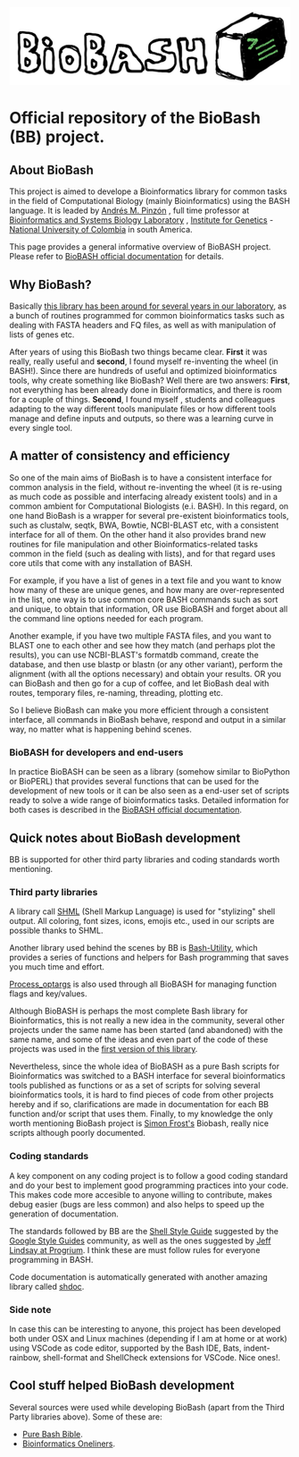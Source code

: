 ![](web/biobash_logo.png) 

# Official repository of the BioBash (BB) project.

## About BioBash
This project is aimed to develope a Bioinformatics library for common tasks in the field of Computational Biology (mainly Bioinformatics) using the BASH language.
It is leaded by [Andrés M. Pinzón](https://www.researchgate.net/profile/Andres-Pinzon-13/research) , full time professor at [Bioinformatics and Systems Biology Laboratory](https://gibbslab.github.io/) , [Institute for Genetics](https://genetica.unal.edu.co/)  - [National University of Colombia](http://unal.edu.co/)  in south America. 

This page provides a general informative overview of BioBASH project. Please refer to [BioBASH official documentation](https://github.com/ampinzonv/BB2/wiki) for details.

## Why BioBash?
Basically [this library has been around for several years in our laboratory](https://github.com/gibbslab/biobash), as a bunch of routines programmed for common bioinformatics tasks such as dealing with FASTA headers and FQ files, as well as with manipulation of lists of genes etc.

After years of using this BioBash two things became clear. **First** it was really, really useful and **second**, I found myself re-inventing the wheel  (in BASH!).
Since there are hundreds of useful and optimized bioinformatics tools, why create something like BioBash? Well there are two answers: **First**, not everything has been already done in Bioinformatics, and there is room for a couple of things. **Second**, I found myself , students and  colleagues adapting to the way different tools manipulate files or how different tools manage and define inputs and outputs, so there was a learning curve in every single tool.

## A matter of consistency and efficiency
So one of the main aims of BioBash is to have a consistent interface for common analysis in the field, without re-inventing the wheel (it is re-using as much code as possible and interfacing already existent tools) and in a common ambient for Computational Biologists (e.i. BASH). 
In this regard, on one hand BioBash is a wrapper for several pre-existent bioinformatics tools, such as clustalw, seqtk, BWA, Bowtie, NCBI-BLAST etc, with a consistent interface for all of them. On the other hand it also provides brand new routines for file manipulation and other Bioinformatics-related tasks common in the field (such as dealing with lists), and for that regard uses core utils that come with any installation of BASH.

For example, if you have a list of genes in a text file and you want to know how many of these are unique genes, and how many are over-represented in the list, one way is to use common core BASH commands such as sort and unique, to obtain that information, OR use BioBASH and forget about all the command line options needed for each program.

Another example, if you have two multiple  FASTA files, and you want to BLAST one to each other and see how they match (and perhaps plot the results), you can use NCBI-BLAST's formatdb command, create the database, and then use blastp or blastn (or any other variant), perform the alignment (with all the options necessary) and obtain your results. OR you can BioBash and then go for a cup of coffee, and let BioBash deal with routes, temporary files, re-naming, threading, plotting  etc.

So I believe BioBash can make you more efficient through a consistent interface, all commands in BioBash behave, respond and output  in a similar way, no matter what is happening behind scenes.

### BioBASH for developers and end-users
In practice BioBASH can be seen as a library (somehow similar to BioPython or BioPERL) that provides several functions that can be used for the development of new tools or it can be also seen as a end-user set of scripts ready to solve a wide range of bioinformatics tasks. 
Detailed information for both cases is described in the [BioBASH official documentation](https://github.com/ampinzonv/BB2/wiki).

## Quick notes about BioBash development
BB is supported for  other third party libraries  and coding standards worth mentioning.

### Third party libraries
A library call [SHML](https://odb.github.io/shml/) (Shell Markup Language) is used for "stylizing" shell output. All coloring, font sizes, icons, emojis etc., used in our scripts are possible thanks to SHML.

Another library used behind the scenes by BB is [Bash-Utility](https://github.com/labbots/bash-utility), which provides a series of functions and helpers for Bash programming that saves you much time and effort.

[Process_optargs](https://sr.ht/~tpapastylianou/process_optargs/) is also used through all BioBASH for managing function flags and key/values.

Although BioBASH is perhaps the most complete Bash library for Bioinformatics, this is not really a new idea in the community, several other projects under the same name has been started (and abandoned) with the same name, and some of the ideas and even part of the code of these projects was used in the [first version of this library](https://github.com/gibbslab/biobash). 

Nevertheless, since the whole idea of BioBASH as a pure Bash scripts for Bioinformatics was switched to a BASH interface for several bioinformatics tools published as functions or as a set of scripts for solving several bioinformatics tools, it is hard to find pieces of code from other projects hereby and if so, clarifications are made in documentation for each BB function and/or script that uses them. Finally, to my knowledge  the only worth mentioning BioBash project is [Simon Frost's](https://github.com/sdwfrost/biobash) Biobash, really nice scripts although poorly documented. 


### Coding standards
A key component on any coding  project is to follow a good coding standard and do your best to implement good programming practices into your code. This makes code more accesible to anyone willing to contribute, makes debug easier (bugs are less common) and also helps to speed up the generation of documentation.

The standards followed by BB are the [Shell Style Guide](https://google.github.io/styleguide/shellguide.html)  suggested by the [Google Style Guides](https://google.github.io/styleguide/) community, as well as the ones suggested by [Jeff Lindsay at Progrium](https://github.com/progrium/bashstyle). I think these are must follow rules for everyone programming in BASH.

Code documentation is automatically generated with another amazing library called [shdoc](https://github.com/reconquest/shdoc).

### Side note
In case this can be interesting to anyone, this project has been developed both under OSX and Linux machines (depending if I am at home or at work) using VSCode as code editor, supported by the Bash IDE, Bats, indent-rainbow, shell-format and ShellCheck extensions for VSCode. Nice ones!.

## Cool stuff helped BioBash development
Several sources were used while developing BioBash (apart from the Third Party libraries above). Some of these are:

* [Pure Bash Bible](https://github.com/dylanaraps/pure-bash-bible).
* [Bioinformatics Oneliners](https://github.com/stephenturner/oneliners).













